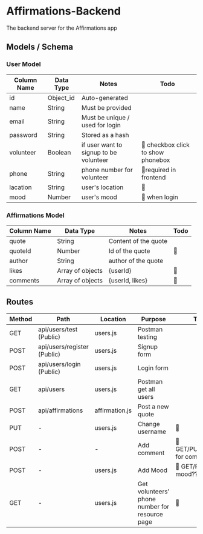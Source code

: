 # Affirmations-Backend
The backend server for the Affirmations app

## Models / Schema

### User Model

| Column Name | Data Type | Notes | Todo |
| --------------- | ------------- | ------------------------------ | --- |
| id | Object_id | Auto-generated |
| name | String | Must be provided |
| email | String | Must be unique / used for login |
| password | String | Stored as a hash |
| volunteer | Boolean | if user want to signup to be volunteer | 📍 checkbox click to show phonebox 
| phone | String | phone number for volunteer | 📍required in frontend
| lacation | String | user's location | 📍 
| mood | Number | user's mood | 📍 when login 

### Affirmations Model 

| Column Name | Data Type | Notes | Todo |
| --------------- | ------------- | ------------------------------ | ------- |
| quote | String | Content of the quote | 
| quoteId | Number | Id of the quote | 📍
| author | String | author of the quote | 
| likes | Array of objects | {userId} | 📍
| comments | Array of objects | {userId, likes} | 📍

## Routes

| Method | Path | Location | Purpose | Todo |
| ------ | ---------------- | -------------- | ------------------- | -------- |
| GET | api/users/test (Public) | users.js | Postman testing | 
| POST | api/users/register (Public) | users.js | Signup form | 
| POST | api/users/login (Public) | users.js | Login form |
| GET | api/users | users.js | Postman get all users |
| POST | api/affirmations | affirmation.js | Post a new quote |
| PUT | - | users.js | Change username | 📍
| POST | - | - | Add comment | 📍 GET/PUT/DELETE for commons??? 
| POST | - | users.js | Add Mood | 📍 GET/PUT for mood?? 
| GET | - | users.js | Get volunteers' phone number for resource page | 📍
